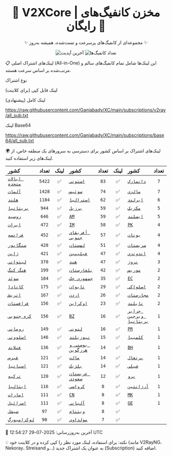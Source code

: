 <div align="center">
<h1 style="font-size: 2.5em; font-weight: bold;">🚀 V2XCore | مخزن کانفیگ‌های رایگان 🚀</h1>
<p>✨ مجموعه‌ای از کانفیگ‌های پرسرعت و تست‌شده، همیشه به‌روز ✨</p>

<p>
<img src="https://img.shields.io/badge/Updated-2025-07-29 12:54:27 UTC-blue?style=for-the-badge&logo=github" alt="آخرین آپدیت">
<img src="https://img.shields.io/badge/Configs-27841-green?style=for-the-badge&logo=serverless" alt="تعداد کانفیگ‌ها">
</p>
</div>

📋 لینک‌های اشتراک اصلی (All-in-One)
این لینک‌ها شامل تمام کانفیگ‌های سالم و مرتب‌شده بر اساس سرعت هستند.

نوع اشتراک

لینک قابل کپی (برای کلاینت)

لینک کامل (پیشنهادی)

https://raw.githubusercontent.com/Ganjabady/XC/main/subscriptions/v2ray/all_sub.txt

لینک Base64

https://raw.githubusercontent.com/Ganjabady/XC/main/subscriptions/base64/all_sub.txt

🌍 لینک‌های اشتراک بر اساس کشور
برای دسترسی به سرورهای یک منطقه خاص، از لینک‌های زیر استفاده کنید.

| کشور | تعداد | لینک | کشور | تعداد | لینک | کشور | تعداد | لینک |
| :--- | :---: | :---: | :--- | :---: | :---: | :--- | :---: | :---: |
| [`ایالات متحده`](https://raw.githubusercontent.com/Ganjabady/XC/main/subscriptions/regions/US.txt) | `5422` | ✅ | [`استونی`](https://raw.githubusercontent.com/Ganjabady/XC/main/subscriptions/regions/EE.txt) | `83` | ✅ | [`دانمارک`](https://raw.githubusercontent.com/Ganjabady/XC/main/subscriptions/regions/DK.txt) | `7` | ✅ |
| [`آلمان`](https://raw.githubusercontent.com/Ganjabady/XC/main/subscriptions/regions/DE.txt) | `1428` | ✅ | [`سوئیس`](https://raw.githubusercontent.com/Ganjabady/XC/main/subscriptions/regions/CH.txt) | `74` | ✅ | [`مالزی`](https://raw.githubusercontent.com/Ganjabady/XC/main/subscriptions/regions/MY.txt) | `7` | ✅ |
| [`هلند`](https://raw.githubusercontent.com/Ganjabady/XC/main/subscriptions/regions/NL.txt) | `1184` | ✅ | [`استرالیا`](https://raw.githubusercontent.com/Ganjabady/XC/main/subscriptions/regions/AU.txt) | `62` | ✅ | [`ایرلند`](https://raw.githubusercontent.com/Ganjabady/XC/main/subscriptions/regions/IE.txt) | `6` | ✅ |
| [`بریتانیا`](https://raw.githubusercontent.com/Ganjabady/XC/main/subscriptions/regions/GB.txt) | `944` | ✅ | [`برزیل`](https://raw.githubusercontent.com/Ganjabady/XC/main/subscriptions/regions/BR.txt) | `59` | ✅ | [`مکزیک`](https://raw.githubusercontent.com/Ganjabady/XC/main/subscriptions/regions/MX.txt) | `5` | ✅ |
| [`روسیه`](https://raw.githubusercontent.com/Ganjabady/XC/main/subscriptions/regions/RU.txt) | `646` | ✅ | [`AM`](https://raw.githubusercontent.com/Ganjabady/XC/main/subscriptions/regions/AM.txt) | `59` | ✅ | [`ایسلند`](https://raw.githubusercontent.com/Ganjabady/XC/main/subscriptions/regions/IS.txt) | `5` | ✅ |
| [`ایران`](https://raw.githubusercontent.com/Ganjabady/XC/main/subscriptions/regions/IR.txt) | `472` | ✅ | [`IM`](https://raw.githubusercontent.com/Ganjabady/XC/main/subscriptions/regions/IM.txt) | `58` | ✅ | [`PK`](https://raw.githubusercontent.com/Ganjabady/XC/main/subscriptions/regions/PK.txt) | `4` | ✅ |
| [`فرانسه`](https://raw.githubusercontent.com/Ganjabady/XC/main/subscriptions/regions/FR.txt) | `452` | ✅ | [`آفریقای جنوبی`](https://raw.githubusercontent.com/Ganjabady/XC/main/subscriptions/regions/ZA.txt) | `57` | ✅ | [`یونان`](https://raw.githubusercontent.com/Ganjabady/XC/main/subscriptions/regions/GR.txt) | `4` | ✅ |
| [`سنگاپور`](https://raw.githubusercontent.com/Ganjabady/XC/main/subscriptions/regions/SG.txt) | `428` | ✅ | [`لهستان`](https://raw.githubusercontent.com/Ganjabady/XC/main/subscriptions/regions/PL.txt) | `51` | ✅ | [`صربستان`](https://raw.githubusercontent.com/Ganjabady/XC/main/subscriptions/regions/RS.txt) | `4` | ✅ |
| [`ژاپن`](https://raw.githubusercontent.com/Ganjabady/XC/main/subscriptions/regions/JP.txt) | `421` | ✅ | [`فیلیپین`](https://raw.githubusercontent.com/Ganjabady/XC/main/subscriptions/regions/PH.txt) | `47` | ✅ | [`اندونزی`](https://raw.githubusercontent.com/Ganjabady/XC/main/subscriptions/regions/ID.txt) | `4` | ✅ |
| [`لیتوانی`](https://raw.githubusercontent.com/Ganjabady/XC/main/subscriptions/regions/LT.txt) | `370` | ✅ | [`هند`](https://raw.githubusercontent.com/Ganjabady/XC/main/subscriptions/regions/IN.txt) | `47` | ✅ | [`نروژ`](https://raw.githubusercontent.com/Ganjabady/XC/main/subscriptions/regions/NO.txt) | `3` | ✅ |
| [`هنگ کنگ`](https://raw.githubusercontent.com/Ganjabady/XC/main/subscriptions/regions/HK.txt) | `199` | ✅ | [`بلغارستان`](https://raw.githubusercontent.com/Ganjabady/XC/main/subscriptions/regions/BG.txt) | `42` | ✅ | [`موریس`](https://raw.githubusercontent.com/Ganjabady/XC/main/subscriptions/regions/MU.txt) | `2` | ✅ |
| [`سوئد`](https://raw.githubusercontent.com/Ganjabady/XC/main/subscriptions/regions/SE.txt) | `184` | ✅ | [`جمهوری چک`](https://raw.githubusercontent.com/Ganjabady/XC/main/subscriptions/regions/CZ.txt) | `35` | ✅ | [`EC`](https://raw.githubusercontent.com/Ganjabady/XC/main/subscriptions/regions/EC.txt) | `2` | ✅ |
| [`کانادا`](https://raw.githubusercontent.com/Ganjabady/XC/main/subscriptions/regions/CA.txt) | `175` | ✅ | [`تایوان`](https://raw.githubusercontent.com/Ganjabady/XC/main/subscriptions/regions/TW.txt) | `29` | ✅ | [`اسلواکی`](https://raw.githubusercontent.com/Ganjabady/XC/main/subscriptions/regions/SK.txt) | `2` | ✅ |
| [`اتریش`](https://raw.githubusercontent.com/Ganjabady/XC/main/subscriptions/regions/AT.txt) | `167` | ✅ | [`اردن`](https://raw.githubusercontent.com/Ganjabady/XC/main/subscriptions/regions/JO.txt) | `26` | ✅ | [`مجارستان`](https://raw.githubusercontent.com/Ganjabady/XC/main/subscriptions/regions/HU.txt) | `2` | ✅ |
| [`قزاقستان`](https://raw.githubusercontent.com/Ganjabady/XC/main/subscriptions/regions/KZ.txt) | `156` | ✅ | [`اوکراین`](https://raw.githubusercontent.com/Ganjabady/XC/main/subscriptions/regions/UA.txt) | `23` | ✅ | [`تایلند`](https://raw.githubusercontent.com/Ganjabady/XC/main/subscriptions/regions/TH.txt) | `2` | ✅ |
| [`کره جنوبی`](https://raw.githubusercontent.com/Ganjabady/XC/main/subscriptions/regions/KR.txt) | `156` | ✅ | [`BZ`](https://raw.githubusercontent.com/Ganjabady/XC/main/subscriptions/regions/BZ.txt) | `16` | ✅ | [`جزایر ویرجین بریتانیا`](https://raw.githubusercontent.com/Ganjabady/XC/main/subscriptions/regions/VG.txt) | `1` | ✅ |
| [`رومانی`](https://raw.githubusercontent.com/Ganjabady/XC/main/subscriptions/regions/RO.txt) | `149` | ✅ | [`لتونی`](https://raw.githubusercontent.com/Ganjabady/XC/main/subscriptions/regions/LV.txt) | `16` | ✅ | [`PR`](https://raw.githubusercontent.com/Ganjabady/XC/main/subscriptions/regions/PR.txt) | `1` | ✅ |
| [`اسلوونی`](https://raw.githubusercontent.com/Ganjabady/XC/main/subscriptions/regions/SI.txt) | `146` | ✅ | [`نیوزیلند`](https://raw.githubusercontent.com/Ganjabady/XC/main/subscriptions/regions/NZ.txt) | `15` | ✅ | [`کلمبیا`](https://raw.githubusercontent.com/Ganjabady/XC/main/subscriptions/regions/CO.txt) | `1` | ✅ |
| [`فنلاند`](https://raw.githubusercontent.com/Ganjabady/XC/main/subscriptions/regions/FI.txt) | `136` | ✅ | [`بوسنی و هرزگوین`](https://raw.githubusercontent.com/Ganjabady/XC/main/subscriptions/regions/BA.txt) | `14` | ✅ | [`BH`](https://raw.githubusercontent.com/Ganjabady/XC/main/subscriptions/regions/BH.txt) | `1` | ✅ |
| [`قبرس`](https://raw.githubusercontent.com/Ganjabady/XC/main/subscriptions/regions/CY.txt) | `121` | ✅ | [`مالت`](https://raw.githubusercontent.com/Ganjabady/XC/main/subscriptions/regions/MT.txt) | `14` | ✅ | [`پرتغال`](https://raw.githubusercontent.com/Ganjabady/XC/main/subscriptions/regions/PT.txt) | `1` | ✅ |
| [`اسپانیا`](https://raw.githubusercontent.com/Ganjabady/XC/main/subscriptions/regions/ES.txt) | `121` | ✅ | [`بلژیک`](https://raw.githubusercontent.com/Ganjabady/XC/main/subscriptions/regions/BE.txt) | `14` | ✅ | [`شیلی`](https://raw.githubusercontent.com/Ganjabady/XC/main/subscriptions/regions/CL.txt) | `1` | ✅ |
| [`ترکیه`](https://raw.githubusercontent.com/Ganjabady/XC/main/subscriptions/regions/TR.txt) | `120` | ✅ | [`عربستان سعودی`](https://raw.githubusercontent.com/Ganjabady/XC/main/subscriptions/regions/SA.txt) | `12` | ✅ | [`پرو`](https://raw.githubusercontent.com/Ganjabady/XC/main/subscriptions/regions/PE.txt) | `1` | ✅ |
| [`ایتالیا`](https://raw.githubusercontent.com/Ganjabady/XC/main/subscriptions/regions/IT.txt) | `116` | ✅ | [`کرواسی`](https://raw.githubusercontent.com/Ganjabady/XC/main/subscriptions/regions/HR.txt) | `8` | ✅ | [`آرژانتین`](https://raw.githubusercontent.com/Ganjabady/XC/main/subscriptions/regions/AR.txt) | `1` | ✅ |
| [`امارات`](https://raw.githubusercontent.com/Ganjabady/XC/main/subscriptions/regions/AE.txt) | `111` | ✅ | [`CN`](https://raw.githubusercontent.com/Ganjabady/XC/main/subscriptions/regions/CN.txt) | `8` | ✅ | [`MK`](https://raw.githubusercontent.com/Ganjabady/XC/main/subscriptions/regions/MK.txt) | `1` | ✅ |
| [`اسرائیل`](https://raw.githubusercontent.com/Ganjabady/XC/main/subscriptions/regions/IL.txt) | `111` | ✅ | [`آلبانی`](https://raw.githubusercontent.com/Ganjabady/XC/main/subscriptions/regions/AL.txt) | `8` | ✅ | [`GE`](https://raw.githubusercontent.com/Ganjabady/XC/main/subscriptions/regions/GE.txt) | `1` | ✅ |
| [`سیشل`](https://raw.githubusercontent.com/Ganjabady/XC/main/subscriptions/regions/SC.txt) | `97` | ✅ | [`ویتنام`](https://raw.githubusercontent.com/Ganjabady/XC/main/subscriptions/regions/VN.txt) | `8` | ✅ |  |  |  |
| [`لوکزامبورگ`](https://raw.githubusercontent.com/Ganjabady/XC/main/subscriptions/regions/LU.txt) | `90` | ✅ | [`مولداوی`](https://raw.githubusercontent.com/Ganjabady/XC/main/subscriptions/regions/MD.txt) | `7` | ✅ |  |  |  |


🔄 آخرین به‌روزرسانی: 2025-07-29 12:54:27 UTC

💡 نکته: برای استفاده، لینک مورد نظر را کپی کرده و در کلاینت خود (مانند V2RayNG، Nekoray، Streisand و...) به عنوان یک اشتراک جدید (Subscription) اضافه کنید.
